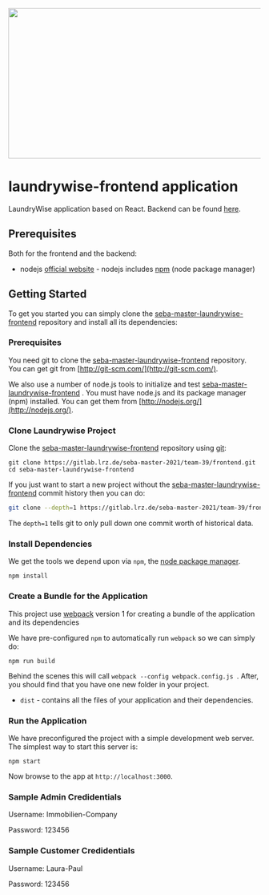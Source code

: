 <p align="center">
  <img src="resources/logo.png" width="850" height="300" />
</p>

# laundrywise-frontend application

LaundryWise application based on React. Backend can be found [here](https://github.com/canberkanar/LaundryWise-backend).

## Prerequisites

Both for the frontend and the backend:

-   nodejs [official website](https://nodejs.org/en/) - nodejs includes [npm](https://www.npmjs.com/) (node package manager)

## Getting Started

To get you started you can simply clone the [seba-master-laundrywise-frontend](https://gitlab.lrz.de/seba-master-2021/team-39/frontend) repository and install all its dependencies:

### Prerequisites

You need git to clone the [seba-master-laundrywise-frontend](https://gitlab.lrz.de/seba-master-2021/team-39/frontend) repository. You can get git from [http://git-scm.com/](http://git-scm.com/).

We also use a number of node.js tools to initialize and test [seba-master-laundrywise-frontend](https://gitlab.lrz.de/seba-master-2021/team-39/frontend) . You must have node.js and its package manager (npm) installed. You can get them from [http://nodejs.org/](http://nodejs.org/).

### Clone Laundrywise Project

Clone the [seba-master-laundrywise-frontend](https://gitlab.lrz.de/seba-master-2021/team-39/frontend.git) repository using [git](http://git-scm.com/):

```
git clone https://gitlab.lrz.de/seba-master-2021/team-39/frontend.git
cd seba-master-laundrywise-frontend
```

If you just want to start a new project without the [seba-master-laundrywise-frontend](https://gitlab.lrz.de/seba-master-2021/team-39/frontend.git) commit history then you can do:

```bash
git clone --depth=1 https://gitlab.lrz.de/seba-master-2021/team-39/frontend.git <your-project-name>
```

The `depth=1` tells git to only pull down one commit worth of historical data.

### Install Dependencies

We get the tools we depend upon via `npm`, the [node package manager](https://www.npmjs.com).

```
npm install
```

### Create a Bundle for the Application

This project use [webpack](https://github.com/webpack/webpack) version 1 for creating a bundle of the application and its dependencies

We have pre-configured `npm` to automatically run `webpack` so we can simply do:

```
npm run build
```

Behind the scenes this will call `webpack --config webpack.config.js `. After, you should find that you have one new folder in your project.

-   `dist` - contains all the files of your application and their dependencies.

### Run the Application

We have preconfigured the project with a simple development web server. The simplest way to start
this server is:

```
npm start
```

Now browse to the app at `http://localhost:3000`.

### Sample Admin Credidentials

Username: Immobilien-Company

Password: 123456

### Sample Customer Credidentials

Username: Laura-Paul

Password: 123456

